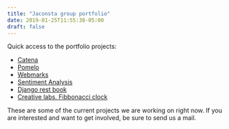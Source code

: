 ```yaml
---
title: "Jaconsta group portfolio"
date: 2019-01-25T11:55:38-05:00
draft: false
---
```


Quick access to the portfolio projects:

 * [Catena](/portfolio/catena)
 * [Pomelo](/portfolio/pomelo)
 * [Webmarks](/portfolio/webmarks)
 * [Sentiment Analysis](/portfolio/sentiment_analysis)
 * [Django rest book](/portfolio/rest_book)
 * [Creative labs. Fibbonacci clock](/portfolio/fiboclock)

These are some of the current projects we are working on right now.
If you are interested and want to get involved, be sure to send us a mail.
